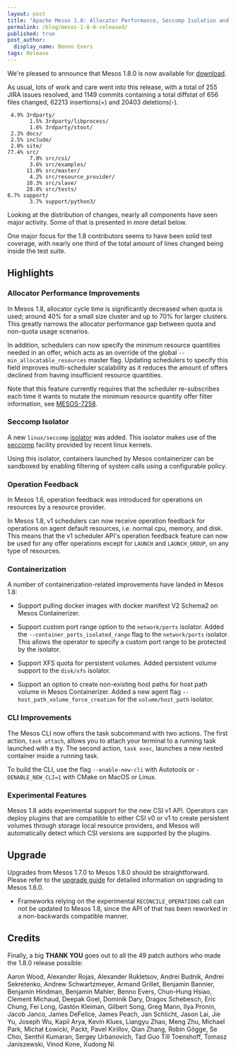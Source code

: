 ```yaml
---
layout: post
title: "Apache Mesos 1.8: Allocator Performance, Seccomp Isolation and Operation Feedback"
permalink: /blog/mesos-1-8-0-released/
published: true
post_author:
  display_name: Benno Evers
tags: Release
---
```


We're pleased to announce that Mesos 1.8.0 is now available for [download](/downloads).

As usual, lots of work and care went into this release, with a total of 255 JIRA issues resolved,
and 1149 commits containing a total diffstat of 656 files changed, 62213 insertions(+) and 20403 deletions(-).

     4.9% 3rdparty/
           1.5% 3rdparty/libprocess/
           1.6% 3rdparty/stout/
     2.3% docs/
     2.5% include/
     2.0% site/
    77.4% src/
           7.8% src/csi/
           3.6% src/examples/
          11.0% src/master/
           4.2% src/resource_provider/
          10.3% src/slave/
          28.8% src/tests/
    6.7% support/
           3.7% support/python3/


Looking at the distribution of changes, nearly all components have seen major activity.
Some of that is presented in more detail below.

One major focus for the 1.8 contributors seems to have been solid test coverage, with
nearly one third of the total amount of lines changed being inside the test suite.


## Highlights

### Allocator Performance Improvements

In Mesos 1.8, allocator cycle time is significantly decreased when quota is
used; around 40% for a small size cluster and up to 70% for larger clusters.
This greatly narrows the allocator performance gap between quota and non-quota
usage scenarios.

In addition, schedulers can now specify the minimum resource quantities needed
in an offer, which acts as an override of the global `--min_allocatable_resources`
master flag. Updating schedulers to specify this field improves multi-scheduler
scalability as it reduces the amount of offers declined from having insufficient
resource quantities.

Note that this feature currently requires that the scheduler re-subscribes each
time it wants to mutate the minimum resource quantity offer filter information,
see [MESOS-7258](https://issues.apache.org/jira/browse/MESOS-7258).


### Seccomp Isolator

A new `linux/seccomp`
[isolator](../../../documentation/latest/isolators/linux-seccomp) was
added. This isolator makes use of the
[seccomp](https://www.kernel.org/doc/Documentation/prctl/seccomp_filter.txt)
facility provided by recent linux kernels.

Using this isolator, containers launched by Mesos containerizer can be sandboxed
by enabling filtering of system calls using a configurable policy.


### Operation Feedback

In Mesos 1.6, operation feedback was introduced for operations on resources
by a resource provider.

In Mesos 1.8, v1 schedulers can now receive operation feedback for operations
on agent default resources, i.e. normal cpu, memory, and disk. This means that
the v1 scheduler API's operation feedback feature can now be used for any offer
operations except for `LAUNCH` and `LAUNCH_GROUP`, on any type of resources.


### Containerization

A number of containerization-related improvements have landed in Mesos 1.8:

  - Support pulling docker images with docker manifest
    V2 Schema2 on Mesos Containerizer.

  - Support custom port range option to the `network/ports`
    isolator. Added the `--container_ports_isolated_range` flag to the
    `network/ports` isolator. This allows the operator to specify a custom
    port range to be protected by the isolator.

  - Support XFS quota for persistent volumes. Added
    persistent volume support to the `disk/xfs` isolator.

  - Support an option to create non-existing host
    paths for host path volume in Mesos Containerizer. Added a new
    agent flag `--host_path_volume_force_creation` for the
    `volume/host_path` isolator.


### CLI Improvements

The Mesos CLI now offers the task subcommand with two actions. The first
action, `task attach`, allows you to attach your terminal to a running
task launched with a tty. The second action, `task exec`, launches a
new nested container inside a running task.

To build the CLI, use the flag `--enable-new-cli` with Autotools or
`-DENABLE_NEW_CLI=1` with CMake on MacOS or Linux.


### Experimental Features

Mesos 1.8 adds experimental support for the new CSI v1 API. Operators can deploy
plugins that are compatible to either CSI v0 or v1 to create persistent
volumes through storage local resource providers, and Mesos will
automatically detect which CSI versions are supported by the plugins.


## Upgrade

Upgrades from Mesos 1.7.0 to Mesos 1.8.0 should be straightforward. Please
refer to the [upgrade guide](http://mesos.apache.org/documentation/latest/upgrades/)
for detailed information on upgrading to Mesos 1.8.0.

- Frameworks relying on the experimental `RECONCILE_OPERATIONS` call can
  not be updated to Mesos 1.8, since the API of that has been reworked in
  a non-backwards compatible manner.


## Credits

Finally, a big **THANK YOU** goes out to all the 49 patch authors who made the 1.8.0 release possible:

Aaron Wood, Alexander Rojas, Alexander Rukletsov, Andrei Budnik, Andrei Sekretenko, Andrew Schwartzmeyer,
Armand Grillet, Benjamin Bannier, Benjamin Hindman, Benjamin Mahler, Benno Evers, Chun-Hung Hsiao,
Clement Michaud, Deepak Goel, Dominik Dary, Dragos Schebesch, Eric Chung, Fei Long, Gastón Kleiman,
Gilbert Song, Greg Mann, Ilya Pronin, Jacob Janco, James DeFelice, James Peach, Jan Schlicht,
Jason Lai, Jie Yu, Joseph Wu, Kapil Arya, Kevin Klues, Liangyu Zhao, Meng Zhu, Michael Park, Michał Łowicki,
Packt, Pavel Kirillov, Qian Zhang, Robin Gögge, Se Choi, Senthil Kumaran, Sergey Urbanovich, Tad Guo
Till Toenshoff, Tomasz Janiszewski, Vinod Kone, Xudong Ni
